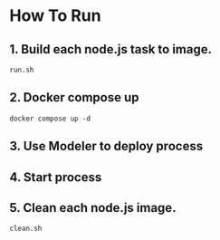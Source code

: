# How To Run

## 1. Build each node.js task to image.
```
run.sh
```

## 2. Docker compose up
```
docker compose up -d
```

## 3. Use Modeler to deploy process

## 4. Start process

## 5. Clean each node.js image.
```
clean.sh
```